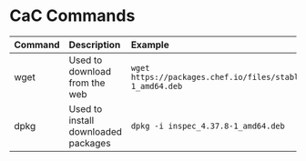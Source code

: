 # CaC Commands

|Command|Description|Example|
|:----|:---|:----|
|wget|Used to download from the web|```wget https://packages.chef.io/files/stable/inspec/4.37.8/ubuntu/18.04/inspec_4.37.8-1_amd64.deb```|
|dpkg|Used to install downloaded packages|```dpkg -i inspec_4.37.8-1_amd64.deb```|


